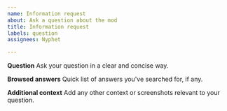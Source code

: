 ```yaml
---
name: Information request
about: Ask a question about the mod
title: Information request
labels: question
assignees: Nyphet

---
```


**Question**
Ask your question in a clear and concise way.

**Browsed answers**
Quick list of answers you've searched for, if any.

**Additional context**
Add any other context or screenshots relevant to your question.
